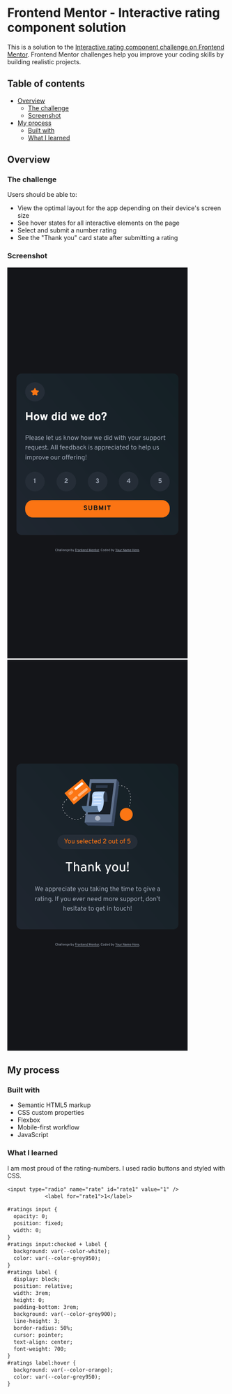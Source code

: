 # Frontend Mentor - Interactive rating component solution

This is a solution to the [Interactive rating component challenge on Frontend Mentor](https://www.frontendmentor.io/challenges/interactive-rating-component-koxpeBUmI). Frontend Mentor challenges help you improve your coding skills by building realistic projects.

## Table of contents

- [Overview](#overview)
  - [The challenge](#the-challenge)
  - [Screenshot](#screenshot)
- [My process](#my-process)
  - [Built with](#built-with)
  - [What I learned](#what-i-learned)

## Overview

### The challenge

Users should be able to:

- View the optimal layout for the app depending on their device's screen size
- See hover states for all interactive elements on the page
- Select and submit a number rating
- See the "Thank you" card state after submitting a rating

### Screenshot

![](./screenshot1.png)
![](./screenshot2.png)

## My process

### Built with

- Semantic HTML5 markup
- CSS custom properties
- Flexbox
- Mobile-first workflow
- JavaScript

### What I learned

I am most proud of the rating-numbers. I used radio buttons and styled with CSS.

```
<input type="radio" name="rate" id="rate1" value="1" />
            <label for="rate1">1</label>
```

```
#ratings input {
  opacity: 0;
  position: fixed;
  width: 0;
}
#ratings input:checked + label {
  background: var(--color-white);
  color: var(--color-grey950);
}
#ratings label {
  display: block;
  position: relative;
  width: 3rem;
  height: 0;
  padding-bottom: 3rem;
  background: var(--color-grey900);
  line-height: 3;
  border-radius: 50%;
  cursor: pointer;
  text-align: center;
  font-weight: 700;
}
#ratings label:hover {
  background: var(--color-orange);
  color: var(--color-grey950);
}
```
